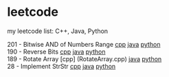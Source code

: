 # leetcode
my leetcode list: C++, Java, Python

201 - Bitwise AND of Numbers Range [cpp](RangeBitwiseAnd.cpp) [java](RangeBitwiseAnd.java) [python](RangeBitwiseAnd.py) <br />
190 - Reverse Bits [cpp](ReverseBits.cpp) [java](ReverseBits.java) [python](ReverseBits.py) <br />
189	- Rotate Array [cpp] (RotateArray.cpp) [java](RotateArray.java) [python](RotateArray.py) <br />
28 - Implement StrStr [cpp](StrStr.cpp) [java](StrStr.java) [python](StrStr.py) <br />
